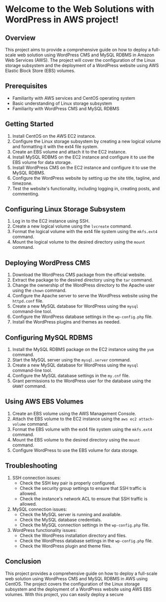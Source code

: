 # Welcome to the Web Solutions with WordPress in AWS project!

## Overview

This project aims to provide a comprehensive guide on how to deploy a full-scale web solution using WordPress CMS and MySQL RDBMS in Amazon Web Services (AWS). The project will cover the configuration of the Linux storage subsystem and the deployment of a WordPress website using AWS Elastic Block Store (EBS) volumes.

## Prerequisites

- Familiarity with AWS services and CentOS operating system
- Basic understanding of Linux storage subsystem
- Familiarity with WordPress CMS and MySQL RDBMS

## Getting Started

1. Install CentOS on the AWS EC2 instance.
2. Configure the Linux storage subsystem by creating a new logical volume and formatting it with the ext4 file system.
3. Create an EBS volume and attach it to the EC2 instance.
4. Install MySQL RDBMS on the EC2 instance and configure it to use the EBS volume for data storage.
5. Install WordPress CMS on the EC2 instance and configure it to use the MySQL RDBMS.
6. Configure the WordPress website by setting up the site title, tagline, and timezone.
7. Test the website's functionality, including logging in, creating posts, and commenting.

## Configuring Linux Storage Subsystem

1. Log in to the EC2 instance using SSH.
2. Create a new logical volume using the `lvcreate` command.
3. Format the logical volume with the ext4 file system using the `mkfs.ext4` command.
4. Mount the logical volume to the desired directory using the `mount` command.

## Deploying WordPress CMS

1. Download the WordPress CMS package from the official website.
2. Extract the package to the desired directory using the `tar` command.
3. Change the ownership of the WordPress directory to the Apache user using the `chown` command.
4. Configure the Apache server to serve the WordPress website using the `httpd.conf` file.
5. Create a new MySQL database for WordPress using the `mysql` command-line tool.
6. Configure the WordPress database settings in the `wp-config.php` file.
7. Install the WordPress plugins and themes as needed.

## Configuring MySQL RDBMS

1. Install the MySQL RDBMS package on the EC2 instance using the `yum` command.
2. Start the MySQL server using the `mysql.server` command.
3. Create a new MySQL database for WordPress using the `mysql` command-line tool.
4. Configure the MySQL database settings in the `my.cnf` file.
5. Grant permissions to the WordPress user for the database using the `GRANT` command.

## Using AWS EBS Volumes

1. Create an EBS volume using the AWS Management Console.
2. Attach the EBS volume to the EC2 instance using the `aws ec2 attach-volume` command.
3. Format the EBS volume with the ext4 file system using the `mkfs.ext4` command.
4. Mount the EBS volume to the desired directory using the `mount` command.
5. Configure WordPress to use the EBS volume for data storage.

## Troubleshooting

1. SSH connection issues:
   - Check the SSH key pair is properly configured.
   - Check the security group settings to ensure that SSH traffic is allowed.
   - Check the instance's network ACL to ensure that SSH traffic is allowed.
2. MySQL connection issues:
   - Check the MySQL server is running and available.
   - Check the MySQL database credentials.
   - Check the MySQL connection settings in the `wp-config.php` file.
3. WordPress functionality issues:
   - Check the WordPress installation directory and files.
   - Check the WordPress database settings in the `wp-config.php` file.
   - Check the WordPress plugin and theme files.

## Conclusion

This project provides a comprehensive guide on how to deploy a full-scale web solution using WordPress CMS and MySQL RDBMS in AWS using CentOS. The project covers the configuration of the Linux storage subsystem and the deployment of a WordPress website using AWS EBS volumes. With this project, you can easily deploy a secure
